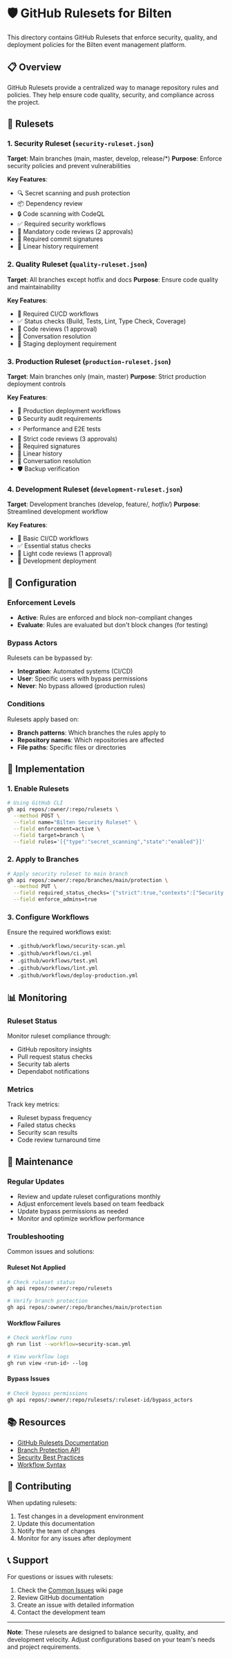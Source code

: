 # 🛡️ GitHub Rulesets for Bilten

This directory contains GitHub Rulesets that enforce security, quality, and deployment policies for the Bilten event management platform.

## 📋 Overview

GitHub Rulesets provide a centralized way to manage repository rules and policies. They help ensure code quality, security, and compliance across the project.

## 🎯 Rulesets

### 1. Security Ruleset (`security-ruleset.json`)
**Target**: Main branches (main, master, develop, release/*)
**Purpose**: Enforce security policies and prevent vulnerabilities

**Key Features**:
- 🔍 Secret scanning and push protection
- 📦 Dependency review
- 🔒 Code scanning with CodeQL
- ✅ Required security workflows
- 👥 Mandatory code reviews (2 approvals)
- 🔐 Required commit signatures
- 📝 Linear history requirement

### 2. Quality Ruleset (`quality-ruleset.json`)
**Target**: All branches except hotfix and docs
**Purpose**: Ensure code quality and maintainability

**Key Features**:
- 🧪 Required CI/CD workflows
- ✅ Status checks (Build, Tests, Lint, Type Check, Coverage)
- 👥 Code reviews (1 approval)
- 💬 Conversation resolution
- 🚀 Staging deployment requirement

### 3. Production Ruleset (`production-ruleset.json`)
**Target**: Main branches only (main, master)
**Purpose**: Strict production deployment controls

**Key Features**:
- 🚀 Production deployment workflows
- 🔒 Security audit requirements
- ⚡ Performance and E2E tests
- 👥 Strict code reviews (3 approvals)
- 🔐 Required signatures
- 📝 Linear history
- 💬 Conversation resolution
- 🛡️ Backup verification

### 4. Development Ruleset (`development-ruleset.json`)
**Target**: Development branches (develop, feature/*, hotfix/*)
**Purpose**: Streamlined development workflow

**Key Features**:
- 🧪 Basic CI/CD workflows
- ✅ Essential status checks
- 👥 Light code reviews (1 approval)
- 🚀 Development deployment

## 🔧 Configuration

### Enforcement Levels
- **Active**: Rules are enforced and block non-compliant changes
- **Evaluate**: Rules are evaluated but don't block changes (for testing)

### Bypass Actors
Rulesets can be bypassed by:
- **Integration**: Automated systems (CI/CD)
- **User**: Specific users with bypass permissions
- **Never**: No bypass allowed (production rules)

### Conditions
Rulesets apply based on:
- **Branch patterns**: Which branches the rules apply to
- **Repository names**: Which repositories are affected
- **File paths**: Specific files or directories

## 🚀 Implementation

### 1. Enable Rulesets
```bash
# Using GitHub CLI
gh api repos/:owner/:repo/rulesets \
  --method POST \
  --field name="Bilten Security Ruleset" \
  --field enforcement=active \
  --field target=branch \
  --field rules='[{"type":"secret_scanning","state":"enabled"}]'
```

### 2. Apply to Branches
```bash
# Apply security ruleset to main branch
gh api repos/:owner/:repo/branches/main/protection \
  --method PUT \
  --field required_status_checks='{"strict":true,"contexts":["Security Scan"]}' \
  --field enforce_admins=true
```

### 3. Configure Workflows
Ensure the required workflows exist:
- `.github/workflows/security-scan.yml`
- `.github/workflows/ci.yml`
- `.github/workflows/test.yml`
- `.github/workflows/lint.yml`
- `.github/workflows/deploy-production.yml`

## 📊 Monitoring

### Ruleset Status
Monitor ruleset compliance through:
- GitHub repository insights
- Pull request status checks
- Security tab alerts
- Dependabot notifications

### Metrics
Track key metrics:
- Ruleset bypass frequency
- Failed status checks
- Security scan results
- Code review turnaround time

## 🔄 Maintenance

### Regular Updates
- Review and update ruleset configurations monthly
- Adjust enforcement levels based on team feedback
- Update bypass permissions as needed
- Monitor and optimize workflow performance

### Troubleshooting
Common issues and solutions:

#### Ruleset Not Applied
```bash
# Check ruleset status
gh api repos/:owner/:repo/rulesets

# Verify branch protection
gh api repos/:owner/:repo/branches/main/protection
```

#### Workflow Failures
```bash
# Check workflow runs
gh run list --workflow=security-scan.yml

# View workflow logs
gh run view <run-id> --log
```

#### Bypass Issues
```bash
# Check bypass permissions
gh api repos/:owner/:repo/rulesets/:ruleset-id/bypass_actors
```

## 📚 Resources

- [GitHub Rulesets Documentation](https://docs.github.com/en/rest/repos/rules)
- [Branch Protection API](https://docs.github.com/en/rest/branches/branch-protection)
- [Security Best Practices](https://docs.github.com/en/code-security)
- [Workflow Syntax](https://docs.github.com/en/actions/using-workflows/workflow-syntax-for-github-actions)

## 🤝 Contributing

When updating rulesets:
1. Test changes in a development environment
2. Update this documentation
3. Notify the team of changes
4. Monitor for any issues after deployment

## 📞 Support

For questions or issues with rulesets:
1. Check the [Common Issues](Common-Issues) wiki page
2. Review GitHub documentation
3. Create an issue with detailed information
4. Contact the development team

---

**Note**: These rulesets are designed to balance security, quality, and development velocity. Adjust configurations based on your team's needs and project requirements.

